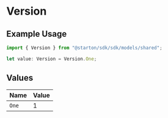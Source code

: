 # Version

## Example Usage

```typescript
import { Version } from "@starton/sdk/sdk/models/shared";

let value: Version = Version.One;
```

## Values

| Name  | Value |
| ----- | ----- |
| `One` | 1     |